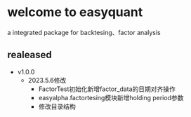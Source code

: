 # welcome to easyquant
a integrated package for backtesing、factor analysis 

## realeased
-   v1.0.0
    -   2023.5.6修改
        -   FactorTest初始化新增factor_data的日期对齐操作
        -   easyalpha.factortesing模块新增holding period参数
        -   修改目录结构